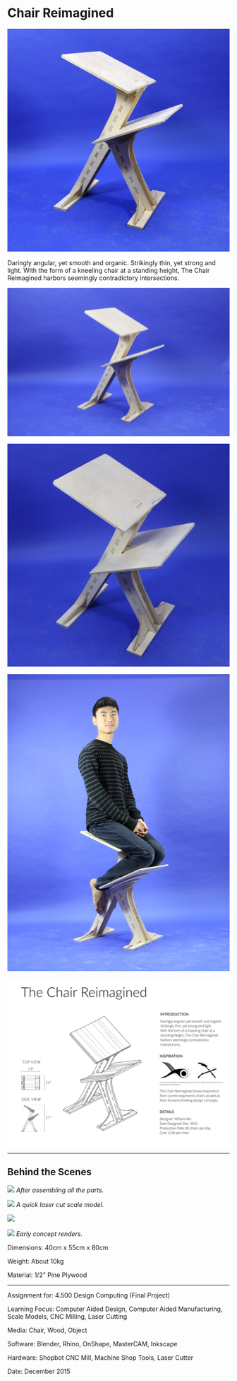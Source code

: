 # Chair Reimagined

![](ChairReimagined1.jpg)

Daringly angular, yet smooth and organic. Strikingly thin, yet strong and light. With the form of a kneeling chair at a standing height, The Chair Reimagined harbors seemingly contradictory intersections.

![](ChairReimagined2.jpg)

![](ChairReimagined3.jpg)

![](ChairReimagined4.jpg)

![](ChairReimagined5.png)

---

## Behind the Scenes

![](ChairReimagined6.png)
*After assembling all the parts.*

![](ChairReimagined7.png)
*A quick laser cut scale model.*

![](ChairReimagined8.png)

![](ChairReimagined9.png)
*Early concept renders.*

Dimensions: 40cm x 55cm x 80cm

Weight: About 10kg

Material: 1/2" Pine Plywood

---

Assignment for: 4.500 Design Computing (Final Project)

Learning Focus: Computer Aided Design, Computer Aided Manufacturing, Scale Models, CNC Milling, Laser Cutting

Media: Chair, Wood, Object

Software: Blender, Rhino, OnShape, MasterCAM, Inkscape

Hardware: Shopbot CNC Mill, Machine Shop Tools, Laser Cutter

Date: December 2015
